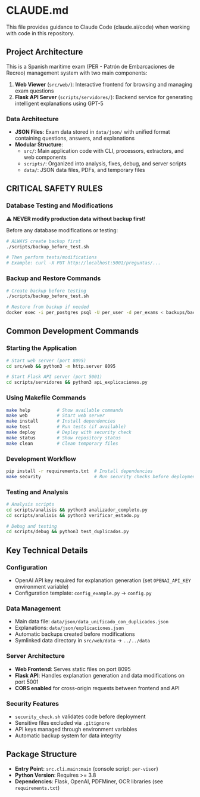 # CLAUDE.md

This file provides guidance to Claude Code (claude.ai/code) when working with code in this repository.

## Project Architecture

This is a Spanish maritime exam (PER - Patrón de Embarcaciones de Recreo) management system with two main components:

1. **Web Viewer** (`src/web/`): Interactive frontend for browsing and managing exam questions
2. **Flask API Server** (`scripts/servidores/`): Backend service for generating intelligent explanations using GPT-5

### Data Architecture
- **JSON Files**: Exam data stored in `data/json/` with unified format containing questions, answers, and explanations
- **Modular Structure**: 
  - `src/`: Main application code with CLI, processors, extractors, and web components
  - `scripts/`: Organized into analysis, fixes, debug, and server scripts
  - `data/`: JSON data files, PDFs, and temporary files

## CRITICAL SAFETY RULES

### Database Testing and Modifications
⚠️ **NEVER modify production data without backup first!**

Before any database modifications or testing:
```bash
# ALWAYS create backup first
./scripts/backup_before_test.sh

# Then perform tests/modifications
# Example: curl -X PUT http://localhost:5001/preguntas/...
```

### Backup and Restore Commands
```bash
# Create backup before testing
./scripts/backup_before_test.sh

# Restore from backup if needed
docker exec -i per_postgres psql -U per_user -d per_exams < backups/backup_file.sql
```

## Common Development Commands

### Starting the Application
```bash
# Start web server (port 8095)
cd src/web && python3 -m http.server 8095

# Start Flask API server (port 5001) 
cd scripts/servidores && python3 api_explicaciones.py
```

### Using Makefile Commands
```bash
make help          # Show available commands
make web           # Start web server
make install       # Install dependencies  
make test          # Run tests (if available)
make deploy        # Deploy with security check
make status        # Show repository status
make clean         # Clean temporary files
```

### Development Workflow
```bash
pip install -r requirements.txt  # Install dependencies
make security                    # Run security checks before deployment
```

### Testing and Analysis
```bash
# Analysis scripts
cd scripts/analisis && python3 analizador_completo.py
cd scripts/analisis && python3 verificar_estado.py

# Debug and testing
cd scripts/debug && python3 test_duplicados.py
```

## Key Technical Details

### Configuration
- OpenAI API key required for explanation generation (set `OPENAI_API_KEY` environment variable)
- Configuration template: `config_example.py` → `config.py`

### Data Management
- Main data file: `data/json/data_unificado_con_duplicados.json`
- Explanations: `data/json/explicaciones.json`
- Automatic backups created before modifications
- Symlinked data directory in `src/web/data` → `../../data`

### Server Architecture
- **Web Frontend**: Serves static files on port 8095
- **Flask API**: Handles explanation generation and data modifications on port 5001
- **CORS enabled** for cross-origin requests between frontend and API

### Security Features
- `security_check.sh` validates code before deployment
- Sensitive files excluded via `.gitignore`
- API keys managed through environment variables
- Automatic backup system for data integrity

## Package Structure
- **Entry Point**: `src.cli.main:main` (console script: `per-visor`)
- **Python Version**: Requires >= 3.8
- **Dependencies**: Flask, OpenAI, PDFMiner, OCR libraries (see `requirements.txt`)
